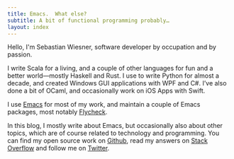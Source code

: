 ```yaml
---
title: Emacs.  What else?
subtitle: A bit of functional programming probably…
layout: index
---
```


Hello, I'm Sebastian Wiesner, software developer by occupation and by passion.

I write Scala for a living, and a couple of other languages for fun and a better
world—mostly Haskell and Rust.  I use to write Python for almost a decade, and
created Windows GUI applications with WPF and C#.  I’ve also done a bit of
OCaml, and occasionally work on iOS Apps with Swift.

I use [Emacs][] for most of my work, and maintain a couple of Emacs packages,
most notably [Flycheck][].

In this blog, I mostly write about Emacs, but occasionally also about other
topics, which are of course related to technology and programming.
You can find my open source work on [Github][], read my answers on
[Stack Overflow][] and follow me on [Twitter][].

[Flycheck]: http://www.flycheck.org
[Github]: https://github.com/lunaryorn
[Stack Overflow]: http://stackoverflow.com/users/355252/lunaryorn
[Twitter]: https://twitter.com/lunaryorn
[Emacs]: https://www.gnu.org/software/emacs/
